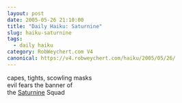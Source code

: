 ```yaml
---
layout: post
date: 2005-05-26 21:10:00
title: "Daily Haiku: Saturnine"
slug: haiku-saturnine
tags:
  - daily haiku
category: RobWeychert.com V4
canonical: https://v4.robweychert.com/haiku/2005/05/26/
---
```


capes, tights, scowling masks  
evil fears the banner of  
the [Saturnine](http://dictionary.reference.com/wordoftheday/archive/2005/05/26.html) Squad